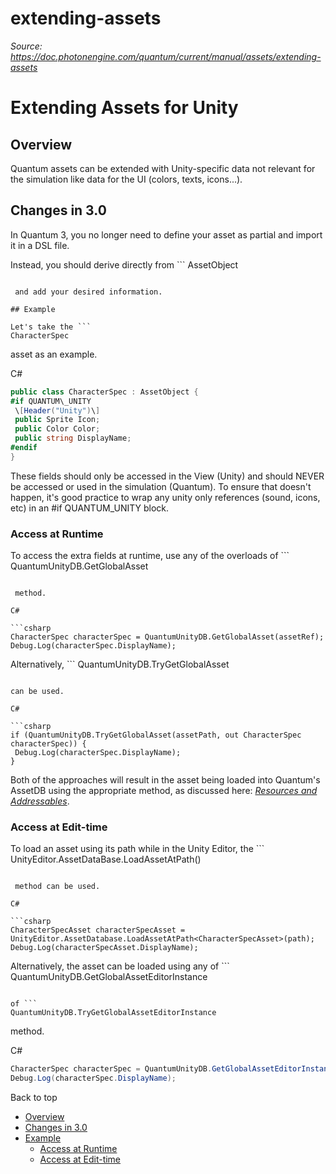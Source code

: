 # extending-assets

_Source: https://doc.photonengine.com/quantum/current/manual/assets/extending-assets_

# Extending Assets for Unity

## Overview

Quantum assets can be extended with Unity-specific data not relevant for the simulation like data for the UI (colors, texts, icons...).

## Changes in 3.0

In Quantum 3, you no longer need to define your asset as partial and import it in a DSL file.

Instead, you should derive directly from ```
AssetObject
```

 and add your desired information.

## Example

Let's take the ```
CharacterSpec
```

asset as an example.

C#

```csharp
public class CharacterSpec : AssetObject {
#if QUANTUM\_UNITY
 \[Header("Unity")\]
 public Sprite Icon;
 public Color Color;
 public string DisplayName;
#endif
}

```

These fields should only be accessed in the View (Unity) and should NEVER be accessed or used in the simulation (Quantum). To ensure that doesn't happen, it's good practice to wrap any unity only references (sound, icons, etc) in an #if QUANTUM\_UNITY block.

### Access at Runtime

To access the extra fields at runtime, use any of the overloads of ```
QuantumUnityDB.GetGlobalAsset
```

 method.

C#

```csharp
CharacterSpec characterSpec = QuantumUnityDB.GetGlobalAsset(assetRef);
Debug.Log(characterSpec.DisplayName);

```

Alternatively, ```
QuantumUnityDB.TryGetGlobalAsset
```

can be used.

C#

```csharp
if (QuantumUnityDB.TryGetGlobalAsset(assetPath, out CharacterSpec characterSpec)) {
 Debug.Log(characterSpec.DisplayName);
}

```

Both of the approaches will result in the asset being loaded into Quantum's AssetDB using the appropriate method, as discussed here: _[Resources and Addressables](/quantum/current/manual/assets/assets-unity#resources__addressables_and_asset_bundles)_.

### Access at Edit-time

To load an asset using its path while in the Unity Editor, the ```
UnityEditor.AssetDataBase.LoadAssetAtPath<T>()
```

 method can be used.

C#

```csharp
CharacterSpecAsset characterSpecAsset = UnityEditor.AssetDatabase.LoadAssetAtPath<CharacterSpecAsset>(path);
Debug.Log(characterSpecAsset.DisplayName);

```

Alternatively, the asset can be loaded using any of ```
QuantumUnityDB.GetGlobalAssetEditorInstance
```

of ```
QuantumUnityDB.TryGetGlobalAssetEditorInstance
```

method.

C#

```csharp
CharacterSpec characterSpec = QuantumUnityDB.GetGlobalAssetEditorInstance<CharacterSpec>(guid);
Debug.Log(characterSpec.DisplayName);

```

Back to top

- [Overview](#overview)
- [Changes in 3.0](#changes-in-3.0)
- [Example](#example)
  - [Access at Runtime](#access-at-runtime)
  - [Access at Edit-time](#access-at-edit-time)